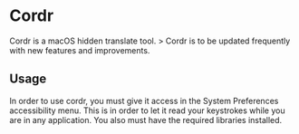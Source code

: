 <h1> Cordr</h1>
Cordr is a macOS hidden translate tool.
> Cordr is to be updated frequently with new features and improvements.


<h2>Usage</h3>
In order to use cordr, you must give it access in the System Preferences accessibility menu. This is in order to let it read your keystrokes while you are in any application. You also must have the required libraries installed.

